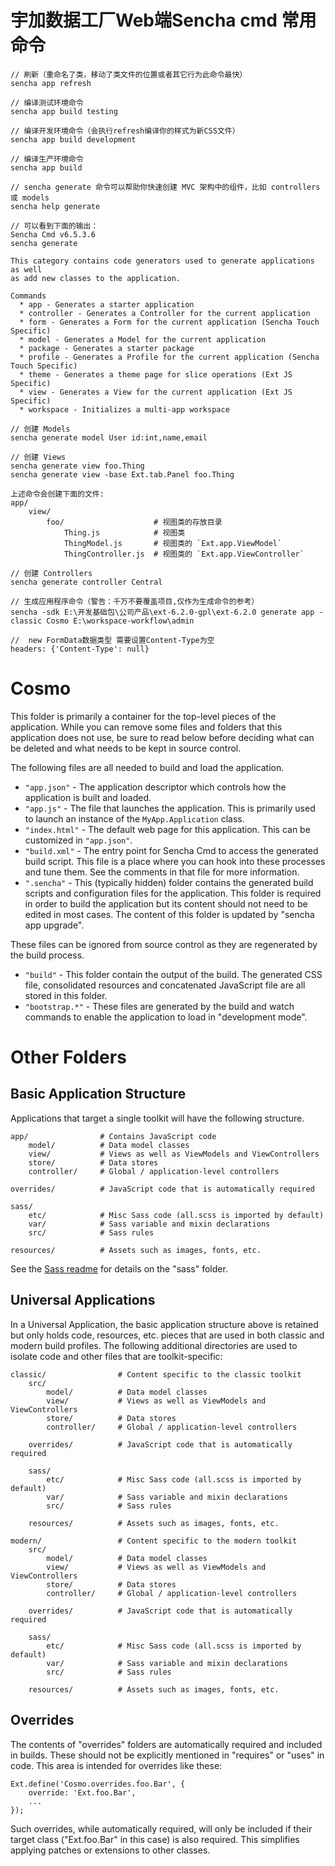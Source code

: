 # 宇加数据工厂Web端Sencha cmd 常用命令

```
// 刷新（重命名了类，移动了类文件的位置或者其它行为此命令最快）
sencha app refresh

// 编译测试环境命令
sencha app build testing

// 编译开发环境命令（会执行refresh编译你的样式为新CSS文件）
sencha app build development

// 编译生产环境命令
sencha app build
```

```
// sencha generate 命令可以帮助你快速创建 MVC 架构中的组件，比如 controllers 或 models
sencha help generate

// 可以看到下面的输出：
Sencha Cmd v6.5.3.6
sencha generate

This category contains code generators used to generate applications as well
as add new classes to the application.

Commands
  * app - Generates a starter application
  * controller - Generates a Controller for the current application
  * form - Generates a Form for the current application (Sencha Touch Specific)
  * model - Generates a Model for the current application
  * package - Generates a starter package
  * profile - Generates a Profile for the current application (Sencha Touch Specific)
  * theme - Generates a theme page for slice operations (Ext JS Specific)
  * view - Generates a View for the current application (Ext JS Specific)
  * workspace - Initializes a multi-app workspace

// 创建 Models
sencha generate model User id:int,name,email

// 创建 Views
sencha generate view foo.Thing
sencha generate view -base Ext.tab.Panel foo.Thing

上述命令会创建下面的文件:
app/
    view/
        foo/                    # 视图类的存放目录
            Thing.js            # 视图类
            ThingModel.js       # 视图类的 `Ext.app.ViewModel`
            ThingController.js  # 视图类的 `Ext.app.ViewController`

// 创建 Controllers
sencha generate controller Central
```

```
// 生成应用程序命令（警告：千万不要覆盖项目,仅作为生成命令的参考）
sencha -sdk E:\开发基础包\公司产品\ext-6.2.0-gpl\ext-6.2.0 generate app -classic Cosmo E:\workspace-workflow\admin
```

```
//  new FormData数据类型 需要设置Content-Type为空
headers: {'Content-Type': null}
```

# Cosmo

This folder is primarily a container for the top-level pieces of the application.
While you can remove some files and folders that this application does not use,
be sure to read below before deciding what can be deleted and what needs to be
kept in source control.

The following files are all needed to build and load the application.

 - `"app.json"` - The application descriptor which controls how the application is
   built and loaded.
 - `"app.js"` - The file that launches the application. This is primarily used to
   launch an instance of the `MyApp.Application` class.
 - `"index.html"` - The default web page for this application. This can be customized
   in `"app.json"`.
 - `"build.xml"` - The entry point for Sencha Cmd to access the generated build
   script. This file is a place where you can hook into these processes and tune
   them. See the comments in that file for more information.
 - `".sencha"` - This (typically hidden) folder contains the generated build scripts
   and configuration files for the application. This folder is required in order to
   build the application but its content should not need to be edited in most cases.
   The content of this folder is updated by "sencha app upgrade".

These files can be ignored from source control as they are regenerated by the build
process.

 - `"build"` - This folder contain the output of the build. The generated CSS file,
   consolidated resources and concatenated JavaScript file are all stored in this
   folder.
 - `"bootstrap.*"` - These files are generated by the build and watch commands to
   enable the application to load in "development mode".

# Other Folders

## Basic Application Structure

Applications that target a single toolkit will have the following structure.

    app/                # Contains JavaScript code
        model/          # Data model classes
        view/           # Views as well as ViewModels and ViewControllers
        store/          # Data stores
        controller/     # Global / application-level controllers

    overrides/          # JavaScript code that is automatically required

    sass/
        etc/            # Misc Sass code (all.scss is imported by default)
        var/            # Sass variable and mixin declarations
        src/            # Sass rules

    resources/          # Assets such as images, fonts, etc.

See the [Sass readme](sass/Readme.md) for details on the "sass" folder.

## Universal Applications

In a Universal Application, the basic application structure above is retained but
only holds code, resources, etc. pieces that are used in both classic and modern
build profiles. The following additional directories are used to isolate code and
other files that are toolkit-specific:

    classic/                # Content specific to the classic toolkit
        src/
            model/          # Data model classes
            view/           # Views as well as ViewModels and ViewControllers
            store/          # Data stores
            controller/     # Global / application-level controllers

        overrides/          # JavaScript code that is automatically required

        sass/
            etc/            # Misc Sass code (all.scss is imported by default)
            var/            # Sass variable and mixin declarations
            src/            # Sass rules

        resources/          # Assets such as images, fonts, etc.

    modern/                 # Content specific to the modern toolkit
        src/
            model/          # Data model classes
            view/           # Views as well as ViewModels and ViewControllers
            store/          # Data stores
            controller/     # Global / application-level controllers

        overrides/          # JavaScript code that is automatically required

        sass/
            etc/            # Misc Sass code (all.scss is imported by default)
            var/            # Sass variable and mixin declarations
            src/            # Sass rules

        resources/          # Assets such as images, fonts, etc.

## Overrides

The contents of "overrides" folders are automatically required and included in
builds. These should not be explicitly mentioned in "requires" or "uses" in code.
This area is intended for overrides like these:

    Ext.define('Cosmo.overrides.foo.Bar', {
        override: 'Ext.foo.Bar',
        ...
    });

Such overrides, while automatically required, will only be included if their target
class ("Ext.foo.Bar" in this case) is also required. This simplifies applying
patches or extensions to other classes.

